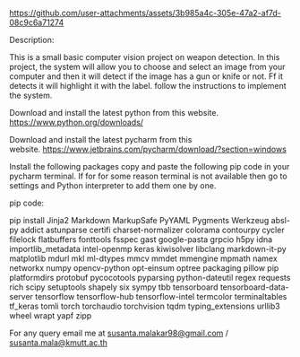 

https://github.com/user-attachments/assets/3b985a4c-305e-47a2-af7d-08c9c6a71274

Description:

This is a small basic computer vision project on weapon detection. In this project, the system will allow you to choose and select an image from your computer and then it will detect if the image has a gun or knife or not. Ff it detects it will highlight it with the label. follow the instructions to implement the system. 

Download and install the latest python from this website. https://www.python.org/downloads/

Download and install the latest pycharm from this website. https://www.jetbrains.com/pycharm/download/?section=windows

Install the following packages copy and paste the following pip code in your pycharm terminal. If for for some reason terminal is not available then go to settings and Python interpreter to add them one by one. 

pip code:

pip install Jinja2 Markdown MarkupSafe PyYAML Pygments Werkzeug absl-py addict astunparse certifi charset-normalizer colorama contourpy cycler filelock flatbuffers fonttools fsspec gast google-pasta grpcio h5py idna importlib_metadata intel-openmp keras kiwisolver libclang markdown-it-py matplotlib mdurl mkl ml-dtypes mmcv mmdet mmengine mpmath namex networkx numpy opencv-python opt-einsum optree packaging pillow pip platformdirs protobuf pycocotools pyparsing python-dateutil regex requests rich scipy setuptools shapely six sympy tbb tensorboard tensorboard-data-server tensorflow tensorflow-hub tensorflow-intel termcolor terminaltables tf_keras tomli torch torchaudio torchvision tqdm typing_extensions urllib3 wheel wrapt yapf zipp


For any query email me at susanta.malakar98@gmail.com / susanta.mala@kmutt.ac.th
